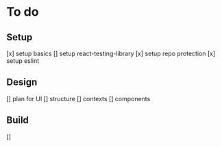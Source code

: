 # To do

## Setup
[x] setup basics
[] setup react-testing-library
[x] setup repo protection
[x] setup eslint

## Design
[] plan for UI
[] structure
[] contexts
[] components

## Build
[] 